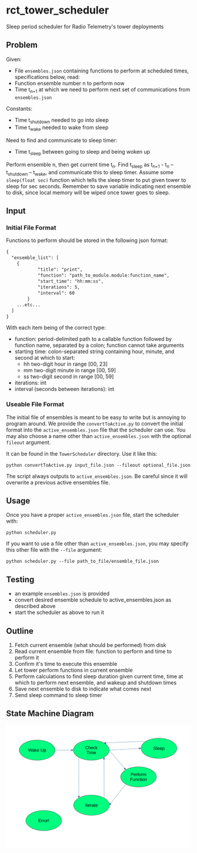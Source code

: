 # rct_tower_scheduler
Sleep period scheduler for Radio Telemetry's tower deployments

## Problem
Given:
-	File `ensembles.json` containing functions to perform at scheduled times, specifications below, read:
  -	Function ensemble number n to perform now
  -	Time t<sub>n+1</sub> at which we need to perform next set of communications from `ensembles.json`

Constants:
-	Time t<sub>shutdown</sub> needed to go into sleep
-	Time t<sub>wake</sub> needed to wake from sleep

Need to find and communicate to sleep timer:
-	Time t<sub>sleep</sub> between going to sleep and being woken up

Perform ensemble n, then get current time t<sub>n</sub>.
Find t<sub>sleep</sub> as t<sub>n+1</sub> - t<sub>n</sub> – t<sub>shutdown</sub> – t<sub>wake</sub>, and communicate this to sleep timer.
Assume some `sleep(float sec)` function which tells the sleep timer to put given tower to sleep for sec seconds.
Remember to save variable indicating next ensemble to disk, since local memory will be wiped once tower goes to sleep.

## Input

### Initial File Format
Functions to perform should be stored in the following json format:
```
{
  "ensemble_list": [
    {
            "title": "print",
            "function": "path_to_module.module:function_name",
            "start_time": "hh:mm:ss",
            "iterations": 5,
            "interval": 60
        }
    ...etc...
  ]
}
```
With each item being of the correct type:
- function: period-delimited path to a callable function followed by function name, separated by a colon; function cannot take arguments
- starting time: colon-separated string containing hour, minute, and second at which to start:
  - hh two-digit hour in range [00, 23]
  - mm two-digit minute in range [00, 59]
  - ss two-digit second in range [00, 59]
- iterations: int
- interval (seconds between iterations): int

### Useable File Format
The initial file of ensembles is meant to be easy to write but is annoying to program around. We provide the `convertToActive.py` to convert the initial format into the `active_ensembles.json` file that the scheduler can use. You may also choose a name other than `active_ensembles.json` with the optional `fileout` argument.

It can be found in the `TowerScheduler` directory. Use it like this:
```
python convertToActive.py input_file.json --fileout optional_file.json
```

The script always outputs to `active_ensembles.json`. Be careful since it will overwrite a previous active ensembles file.

## Usage
Once you have a proper `active_ensembles.json` file, start the scheduler with:
```
python scheduler.py
```

If you want to use a file other than `active_ensembles.json`, you may specify this other file with the `--file` argument:
```
python scheduler.py --file path_to_file/ensemble_file.json
```

## Testing
- an example `ensembles.json` is provided
- convert desired ensemble schedule to active_ensembles.json as described above
- start the scheduler as above to run it

## Outline
1.	Fetch current ensemble (what should be performed) from disk
2.	Read current ensemble from file: function to perform and time to perform it
3.  Confirm it's time to execute this ensemble
4.	Let tower perform functions in current ensemble
5.	Perform calculations to find sleep duration given current time, time at which to perform next ensemble, and wakeup and shutdown times
6.	Save next ensemble to disk to indicate what comes next
7.	Send sleep command to sleep timer

## State Machine Diagram
![State machine diagram.](state_machine.png "This is our state machine.")

